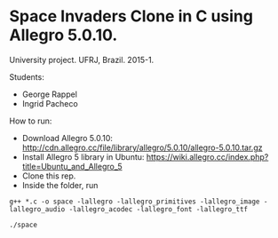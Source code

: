 # Space Invaders Clone in C using Allegro 5.0.10.

University project. UFRJ, Brazil. 2015-1.

Students:
- George Rappel
- Ingrid Pacheco

How to run: 
- Download Allegro 5.0.10: http://cdn.allegro.cc/file/library/allegro/5.0.10/allegro-5.0.10.tar.gz
- Install Allegro 5 library in Ubuntu: https://wiki.allegro.cc/index.php?title=Ubuntu_and_Allegro_5
- Clone this rep.
- Inside the folder, run
 
`g++ *.c -o space -lallegro -lallegro_primitives -lallegro_image -lallegro_audio -lallegro_acodec -lallegro_font -lallegro_ttf`

`./space`
